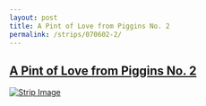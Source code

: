 ```yaml
---
layout: post
title: A Pint of Love from Piggins No. 2
permalink: /strips/070602-2/
---
```


## [A Pint of Love from Piggins No. 2](/strips/070602-2/)

<a href='../images/ph070602_2.jpg'><img src='../images/ph070602_2.jpg' alt='Strip Image' /></a>


<!-- include copyright-strip.html -->